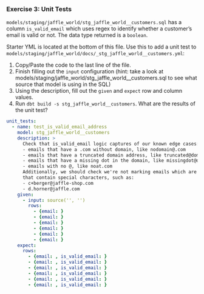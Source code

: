 ### Exercise 3: Unit Tests
`models/staging/jaffle_world/stg_jaffle_world__customers.sql` has a column 
`is_valid_email` which uses regex to identify whether a customer’s email is 
valid or not. The data type returned is a `boolean`.

Starter YML is located at the bottom of this file. Use this to add a unit
test to `models/staging/jaffle_world/docs/_stg_jaffle_world__customers.yml`:

1. Copy/Paste the code to the last line of the file.
2. Finish filling out the `input` configuration (hint: take a look at 
   models/staging/jaffle_world/stg_jaffle_world__customers.sql to see what
   source that model is using in the SQL)
3. Using the description, fill out the `given` and `expect` row and column values.
4. Run `dbt build -s stg_jaffle_world__customers`. What are the results of the unit test?

```yml
unit_tests:
  - name: test_is_valid_email_address
    model: stg_jaffle_world__customers
    description: >
      Check that is_valid_email logic captures of our known edge cases:
      - emails that have a .com without domain, like nodomain@.com
      - emails that have a truncated domain address, like truncated@domain.c
      - emails that have a missing dot in the domain, like missingdot@domaincom
      - emails with no @, like noat.com
      Additionally, we should check we're not marking emails which are valid 
      that contain special characters, such as:
      - c+berger@jaffle-shop.com
      - d.horner@jaffle.com
    given:
      - input: source('', '')
        rows:
          - {email: }
          - {email: }
          - {email: }
          - {email: }
          - {email: }
          - {email: }
    expect:
      rows:
        - {email: , is_valid_email: }
        - {email: , is_valid_email: }
        - {email: , is_valid_email: }
        - {email: , is_valid_email: }
        - {email: , is_valid_email: }
        - {email: , is_valid_email: }
```
